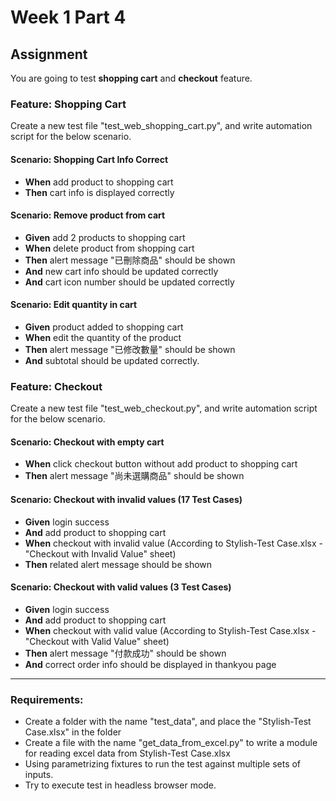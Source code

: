 # Week 1 Part 4

## Assignment
You are going to test **shopping cart** and **checkout** feature.

### Feature: Shopping Cart
Create a new test file "test_web_shopping_cart.py", and write automation script for the below scenario.

#### Scenario: Shopping Cart Info Correct
- **When** add product to shopping cart
- **Then** cart info is displayed correctly

#### Scenario: Remove product from cart
- **Given** add 2 products to shopping cart 
- **When** delete product from shopping cart
- **Then** alert message "已刪除商品" should be shown
- **And** new cart info should be updated correctly
- **And** cart icon number should be updated correctly

#### Scenario: Edit quantity in cart
- **Given** product added to shopping cart
- **When** edit the quantity of the product 
- **Then** alert message "已修改數量" should be shown
- **And** subtotal should be updated correctly.


### Feature: Checkout
Create a new test file "test_web_checkout.py", and write automation script for the below scenario.

#### Scenario: Checkout with empty cart
- **When** click checkout button without add product to shopping cart
- **Then** alert message "尚未選購商品" should be shown

#### Scenario: Checkout with invalid values (17 Test Cases)
- **Given** login success 
- **And** add product to shopping cart
- **When** checkout with invalid value (According to Stylish-Test Case.xlsx - "Checkout with Invalid Value" sheet)
- **Then** related alert message should be shown

#### Scenario: Checkout with valid values (3 Test Cases)
- **Given** login success 
- **And** add product to shopping cart
- **When** checkout with valid value (According to Stylish-Test Case.xlsx - "Checkout with Valid Value" sheet)
- **Then** alert message "付款成功" should be shown
- **And** correct order info should be displayed in thankyou page
---
### Requirements:
- Create a folder with the name "test_data", and place the "Stylish-Test Case.xlsx" in the folder
- Create a file with the name "get_data_from_excel.py" to write a module for reading excel data from Stylish-Test Case.xlsx
- Using parametrizing fixtures to run the test against multiple sets of inputs.
- Try to execute test in headless browser mode. 